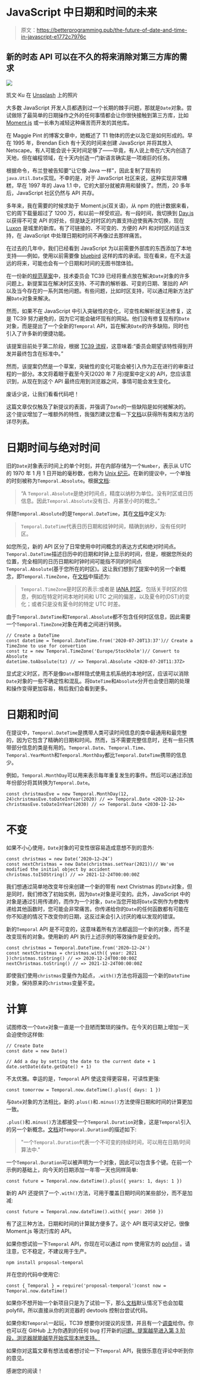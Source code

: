 # JavaScript 中日期和时间的未来

> 原文：<https://betterprogramming.pub/the-future-of-date-and-time-in-javascript-e1772c7976c>

## 新的时态 API 可以在不久的将来消除对第三方库的需求

![](img/ed28c8e62dfbc8ab4ae06bdeb01d5192.png)

凯文·Ku 在 [Unsplash](https://unsplash.com?utm_source=medium&utm_medium=referral) 上的照片

大多数 JavaScript 开发人员都遇到过一个长期的棘手问题，那就是`Date`对象。尝试做除了最简单的日期操作之外的任何事情都会让你很快接触到第三方库，比如 [Moment.js](https://momentjs.com/) 或一长串为减轻这种痛苦而开发的其他库。

在 Maggie Pint 的博客文章中，她概述了 T1 物体的历史以及它是如何形成的。早在 1995 年，Brendan Eich 有十天的时间来创建 JavaScript 并将其放入 Netscape。有人可能会说十天时间足够了——毕竟，有人说上帝在六天内创造了天地，但在编程领域，在十天内创造一门新语言确实是一项艰巨的任务。

根据命令，布兰登被告知要“让它像 Java 一样”，因此复制了现有的`java.Util.Date`实现。不幸的是，对于 JavaScript 社区来说，这种实现非常糟糕，早在 1997 年的 Java 1.1 中，它的大部分就被弃用和替换了。然而，20 多年后，JavaScript 社区仍然与 API 共存。

多年来，我在需要的时候求助于 Moment.js(双关语)，从 npm 的统计数据来看，它的周下载量超过了 1200 万，和以前一样受欢迎。有一段时间，我切换到 [Day.js](https://day.js.org/en/) 以获得不可变 API 的好处，但是缺乏对时区的内置支持迫使我再次切换，现在 [Luxon](https://moment.github.io/luxon/) 是城里的新库。有了可链接的、不可变的、方便的 API 和对时区的适当支持，在 JavaScript 中处理日期和时间不再像过去那样痛苦。

在过去的几年中，我们已经看到 JavaScript 为以前需要外部库的东西添加了本地支持——例如，使用以前需要像 [bluebird](http://bluebirdjs.com/) 这样的库的承诺。现在看来，在不太遥远的将来，可能也会有一个日期和时间的无图书馆体验。

在一份新的[规范草案](https://tc39.es/proposal-temporal/)中，技术委员会 TC39 已经将重点放在解决`Date`对象的许多问题上。新提案旨在解决时区支持、不可靠的解析器、可变的日期、笨拙的 API 以及当今存在的一系列其他问题。有些问题，比如时区支持，可以通过用新方法扩展`Date`对象来解决。

然而，如果不在 JavaScript 中引入突破性的变化，可变性和解析就无法修复，这是 TC39 努力避免的，因为它可能会破坏现有的网站。他们没有修复现有的`Date`对象，而是提出了一个全新的`Temporal` API，旨在解决`Date`的许多缺陷，同时也引入了许多新的便捷功能。

该提案目前处于第二阶段，根据 [TC39 流程](https://tc39.es/process-document/)，这意味着:“委员会期望该特性得到开发并最终包含在标准中。”

然而，该提案仍然是一个草案，突破性的变化可能会被引入作为正在进行的审查过程的一部分。本文将着眼于截至今天(2020 年 7 月)提案中定义的 API，您应该意识到，从现在到这个 API 最终应用到浏览器之间，事情可能会发生变化。

废话少说，让我们看看代码吧！

这篇文章仅仅触及了新提议的表面，并强调了`Date`的一些缺陷是如何被解决的。这个提议增加了一堆额外的特性，我强烈建议您看一下[文档](https://tc39.es/proposal-temporal/docs/index.html)以获得所有类和方法的详尽列表。

# 日期时间与绝对时间

旧的`Date`对象表示时间上的单个时刻，并在内部存储为一个`Number`，表示从 UTC 的 1970 年 1 月 1 日开始的毫秒数，也称为 [Unix 纪元](https://en.wikipedia.org/wiki/Unix_time)。在新的提议中，一个单独的时刻被称为`Temporal.Absolute`。根据[文档](https://tc39.es/proposal-temporal/docs/absolute.html):

> “A `Temporal.Absolute`是绝对时间点，精度以纳秒为单位。没有时区或日历信息。因此`Temporal.Absolute`没有日、月甚至小时的概念。”

伴随`Temporal.Absolute`的是`Temporal.DateTime`，其在[文档](https://tc39.es/proposal-temporal/docs/datetime.html)中定义为:

> `Temporal.DateTime`代表日历日期和挂钟时间，精确到纳秒，没有任何时区。

如您所见，新的 API 区分了日常使用中时间概念的表达方式和绝对时间点。`Temporal.DateTime`描述日历中的日期和时钟上显示的时间，但是，根据您所处的位置，完全相同的日历日期和时钟时间可能指不同的时间点`Temporal.Absolute`(基于您所在的时区)。这让我们想到了提案中的另一个新概念，即`Temporal.TimeZone`，在[文档](https://tc39.es/proposal-temporal/docs/timezone.html)中描述为:

> `Temporal.TimeZone`是时区的表示:或者是 [IANA 时区](https://www.iana.org/time-zones)，包括关于时区的信息，例如在特定时间本地时间和 UTC 之间的偏差，以及夏令时(DST)的变化；或者只是没有夏令时的特定 UTC 时差。

由于`Temporal.DateTime`和`Temporal.Absolute`都不包含任何时区信息，因此需要一个`Temporal.TimeZone`对象在两者之间进行转换。

```
// Create a DateTime
const datetime = Temporal.DateTime.from('2020-07-20T13:37')// Create a TimeZone to use for convertion
const tz = new Temporal.TimeZone('Europe/Stockholm')// Convert to Absolute
datetime.toAbsolute(tz) // => Temporal.Absolute <2020-07-20T11:37Z>
```

显式定义时区，而不是像`Date`那样隐式使用主机系统的本地时区，应该可以消除`Date`对象的一些不确定性和混乱。将`DateTime`和`Absolute`分开也会使日期的处理和操作变得更加容易，稍后我们会看到更多。

# 日期和时间

在提议中，`Temporal.DateTime`是携带人类可读时间信息的类中最通用和最完整的，因为它包含了精确的日期和时间。然而，当不需要完整信息时，还有一些只携带部分信息的类是有用的。`Temporal.Date`、`Temporal.Time`、`Temporal.YearMonth`和`Temporal.MonthDay`都比`Temporal.DateTime`携带的信息少。

例如，`Temporal.MonthDay`可以用来表示每年重复发生的事件。然后可以通过添加年份部分将其转换为`Temporal.Date`。

```
const christmasEve = new Temporal.MonthDay(12, 24)christmasEve.toDateInYear(2020) // => Temporal.Date <2020-12-24>
christmasEve.toDateInYear(2030) // => Temporal.Date <2030-12-24>
```

# 不变

如果不小心使用，`Date`对象的可变性很容易造成意想不到的意外:

```
const christmas = new Date(’2020–12–24’)
const nextChristmas = new Date(christmas.setYear(2021))// We've modified the initial object by accident
christmas.toISOString() // => 2021-12-24T00:00:00Z
```

我们想通过简单地改变年份来创建一个新的带有 next Christmas 的`Date`对象，但是同时，我们修改了初始实例，因为`Date`对象是可变的。此外，JavaScript 中的对象是通过引用传递的，而作为一个对象，`Date`当您开始将`Date`实例作为参数传递给其他函数时，您可能会非常痛苦。你传递给你的`Date`的任何函数都有可能在你不知道的情况下改变你的日期，这反过来会引入讨厌的难以发现的错误。

新的`Temporal` API 是不可变的，这意味着所有方法都返回一个新的对象，而不是改变现有的对象。使用新的 API 执行上述示例的等效操作是安全的。

```
const christmas = Temporal.DateTime.from('2020–12–24')
const nextChristmas = christmas.with({ year: 2021 })christmas.toString() // => 2020-12-24T00:00:00Z
nextChristmas.toString() // => 2021-12-24T00:00:00Z
```

即使我们使用`christmas`变量作为起点，`.with()`方法也将返回一个新的`DateTime`对象，保持原来的`christmas`变量不变。

# 计算

试图修改一个`Date`对象一直是一个丑陋而繁琐的操作。在今天的日期上增加一天会迫使你这样做:

```
// Create Date
const date = new Date()

// Add a day by setting the date to the current date + 1
date.setDate(date.getDate() + 1) 
```

不太优雅。幸运的是，`Temporal` API 使这变得更容易，可读性更强:

```
const tomorrow = Temporal.now.dateTime().plus({ days: 1 })
```

与`Date`对象的方法相比，新的`.plus()`和`.minus()`方法使得日期和时间的计算更加一致。

`.plus()`和`.minus()`方法都接受一个`Temporal.Duration`对象，这是`Temporal`引入的另一个新概念。[文档](https://tc39.es/proposal-temporal/docs/duration.html)对`Temporal.Duration`的描述如下:

> "一个`Temporal.Duration`代表一个不可变的持续时间，可以用在日期/时间算法中."

一个`Temporal.Duration`可以被声明为一个对象，因此可以包含多个键。在前一个示例的基础上，向今天的日期添加一年零一天也同样简单:

```
const future = Temporal.now.dateTime().plus({ years: 1, days: 1 })
```

新的 API 还提供了一个`.with()`方法，可用于覆盖日期时间的某些部分，而不是加减:

```
const future = Temporal.now.dateTime().with({ year: 2050 })
```

有了这三种方法，日期和时间的计算就方便多了。这个 API 既可读又好记，很像 Moment.js 等流行库的 API。

如果你想试验一下`Temporal` API，你现在可以通过 npm 使用官方的 [polyfill](https://github.com/tc39/proposal-temporal/tree/main/polyfill) 。请注意，它不稳定，不建议用于生产。

```
npm install proposal-temporal
```

并在您的代码中使用它:

```
const { Temporal } = require('proposal-temporal')const now = Temporal.now.dateTime()
```

如果你不想开始一个新项目只是为了试验一下，那么[文档](https://tc39.es/proposal-temporal/docs/index.html)默认情况下也会加载 polyfill，所以直接从你的浏览器的 devtools 控制台尝试代码。

如果你和`Temporal`一起玩，TC39 想要你对提议的反馈，并且有一个[调查](https://docs.google.com/forms/d/e/1FAIpQLSeYdvnDZZS6tKn18jiomfN7u_rq-_-_BqOevTzAcfgE3J4kHA/viewform)给你。你也可以在 GitHub 上为你遇到的任何 bug 打开新的[问题。提案越早进入第 3 阶段，浏览器就能越早开始实现本地支持。](https://github.com/tc39/proposal-temporal/issues)

如果你对这篇文章有想法或者想讨论一下`Temporal` API，我很乐意在评论中听到你的意见。

感谢您的阅读！